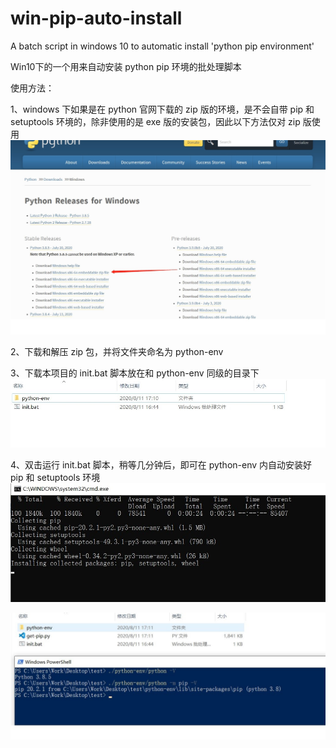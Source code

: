 # win-pip-auto-install

A batch script in windows 10 to automatic install 'python pip environment'

Win10下的一个用来自动安装 python pip 环境的批处理脚本

使用方法：

1、windows 下如果是在 python 官网下载的 zip 版的环境，是不会自带 pip 和 setuptools 环境的，除非使用的是 exe 版的安装包，因此以下方法仅对 zip 版使用
![img1](https://github.com/kxbin/win-pip-auto-install/blob/master/img1.jpg)

2、下载和解压 zip 包，并将文件夹命名为 python-env

3、下载本项目的 init.bat 脚本放在和 python-env 同级的目录下
![img2](https://github.com/kxbin/win-pip-auto-install/blob/master/img2.jpg)

4、双击运行 init.bat 脚本，稍等几分钟后，即可在 python-env 内自动安装好 pip 和 setuptools 环境
![img3](https://github.com/kxbin/win-pip-auto-install/blob/master/img3.jpg)

![img4](https://github.com/kxbin/win-pip-auto-install/blob/master/img4.jpg)
